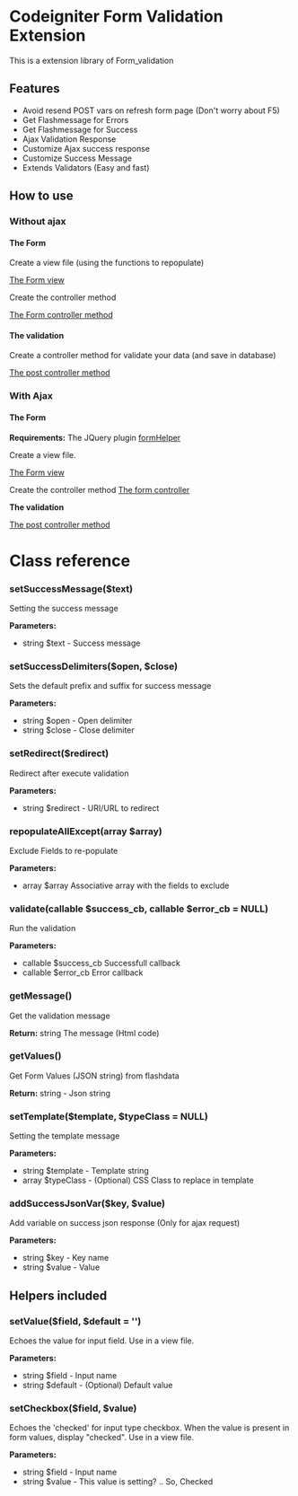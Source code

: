 # Codeigniter Form Validation Extension
This is a extension library of Form_validation
## Features
* Avoid resend POST vars on refresh form page (Don't worry about F5)
* Get Flashmessage for Errors
* Get Flashmessage for Success
* Ajax Validation Response
* Customize Ajax success response
* Customize Success Message
* Extends Validators (Easy and fast)

## How to use
### Without ajax
#### The Form

Create a view file (using the functions to repopulate)

[The Form view](https://github.com/davicotico/Codeigniter-Form-Validation-Extension/blob/master/application/views/myform.php)

Create the controller method

[The Form controller method](https://github.com/davicotico/Codeigniter-Form-Validation-Extension/blob/master/application/controllers/Welcome.php#L7)

#### The validation

Create a controller method for validate your data (and save in database)

[The post controller method](https://github.com/davicotico/Codeigniter-Form-Validation-Extension/blob/master/application/controllers/Welcome.php#L23)
### With Ajax
#### The Form

**Requirements:** The JQuery plugin [formHelper](https://github.com/davicotico/jQuery-formHelper)

Create a view file. 

[The Form view](https://github.com/davicotico/Codeigniter-Form-Validation-Extension/blob/master/application/views/myformAjax.php)

Create the controller method
[The form controller](https://github.com/davicotico/Codeigniter-Form-Validation-Extension/blob/master/application/controllers/Welcome.php#L16)

**The validation**

[The post controller method](https://github.com/davicotico/Codeigniter-Form-Validation-Extension/blob/master/application/controllers/Welcome.php#L23)

# Class reference
### setSuccessMessage($text)
Setting the success message

**Parameters:**

* string $text - Success message
### setSuccessDelimiters($open, $close)
Sets the default prefix and suffix for success message

**Parameters:**

* string $open - Open delimiter
* string $close - Close delimiter

### setRedirect($redirect)
Redirect after execute validation

**Parameters:**

* string $redirect - URI/URL to redirect

### repopulateAllExcept(array $array)
Exclude Fields to re-populate

**Parameters:**

* array $array Associative array with the fields to exclude

### validate(callable $success_cb, callable $error_cb = NULL)
Run the validation

**Parameters:**

* callable $success_cb Successfull callback
* callable $error_cb Error callback


### getMessage()
Get the validation message

**Return:** string The message (Html code)
### getValues()
Get Form Values (JSON string) from flashdata

**Return:** string - Json string
### setTemplate($template, $typeClass = NULL)
Setting the template message

**Parameters:**

* string $template - Template string
* array $typeClass - (Optional) CSS Class to replace in template

### addSuccessJsonVar($key, $value)
Add variable on success json response (Only for ajax request)

**Parameters:**

* string $key - Key name
* string $value - Value

## Helpers included
### setValue($field, $default = '')
Echoes the value for input field. Use in a view file. 

**Parameters:**

* string $field - Input name
* string $default - (Optional) Default value
### setCheckbox($field, $value)
Echoes the 'checked' for input type checkbox. When the value is present in form values, display "checked". Use in a view file. 

**Parameters:**

* string $field - Input name
* string $value - This value is setting? .. So, Checked

